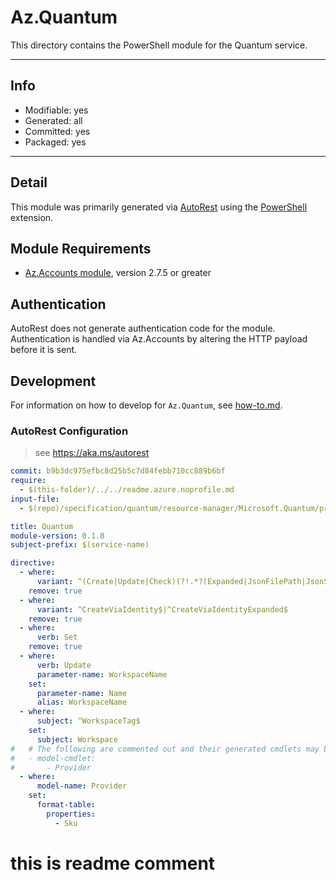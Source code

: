 <!-- region Generated -->
# Az.Quantum
This directory contains the PowerShell module for the Quantum service.

---
## Info
- Modifiable: yes
- Generated: all
- Committed: yes
- Packaged: yes

---
## Detail
This module was primarily generated via [AutoRest](https://github.com/Azure/autorest) using the [PowerShell](https://github.com/Azure/autorest.powershell) extension.

## Module Requirements
- [Az.Accounts module](https://www.powershellgallery.com/packages/Az.Accounts/), version 2.7.5 or greater

## Authentication
AutoRest does not generate authentication code for the module. Authentication is handled via Az.Accounts by altering the HTTP payload before it is sent.

## Development
For information on how to develop for `Az.Quantum`, see [how-to.md](how-to.md).
<!-- endregion -->

### AutoRest Configuration
> see https://aka.ms/autorest

``` yaml
commit: b9b3dc975efbc8d25b5c7d84febb710cc889b6bf
require:
  - $(this-folder)/../../readme.azure.noprofile.md
input-file:
  - $(repo)/specification/quantum/resource-manager/Microsoft.Quantum/preview/2022-01-10-preview/quantum.json

title: Quantum
module-version: 0.1.0
subject-prefix: $(service-name)

directive:
  - where:
      variant: ^(Create|Update|Check)(?!.*?(Expanded|JsonFilePath|JsonString))
    remove: true
  - where:
      variant: ^CreateViaIdentity$|^CreateViaIdentityExpanded$
    remove: true
  - where:
      verb: Set
    remove: true
  - where:
      verb: Update
      parameter-name: WorkspaceName
    set:
      parameter-name: Name
      alias: WorkspaceName
  - where:
      subject: ^WorkspaceTag$
    set:
      subject: Workspace
#   # The following are commented out and their generated cmdlets may be renamed and custom logic
#   - model-cmdlet:
#       - Provider
  - where:
      model-name: Provider
    set:
      format-table:
        properties:
          - Sku
```

# this is readme comment
